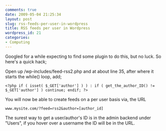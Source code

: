 ```yaml
---
comments: true
date: 2009-05-04 21:25:34
layout: post
slug: rss-feeds-per-user-in-wordpress
title: RSS feeds per user in Wordpress
wordpress_id: 21
categories:
- Computing
---
```


Googled for a while expecting to find some plugin to do this, but no luck. So here's a quick hack;

Open up /wp-includes/feed-rss2.php and at about line 35, after where it starts the while() loop, add;

`<?php
if ( isset( $_GET['author'] ) ) :
if ( get_the_author_ID() != $_GET['author'] ) continue;
endif;
?>
`

You will now be able to create feeds on a per user basis via, the URL

`www.mysite.com/?feed=rss2&author=[author_id]`

The surest way to get a user/author's ID is in the admin backend under "Users", if you hover over a username the ID will be in the URL.
